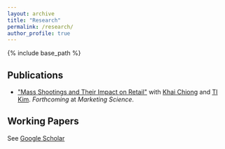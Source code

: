 ```yaml
---
layout: archive
title: "Research"
permalink: /research/
author_profile: true
---
```


{% include base_path %}

## Publications
* [&quot;Mass Shootings and Their Impact on Retail&quot;](https://papers.ssrn.com/sol3/papers.cfm?abstract_id=4735067) with [Khai Chiong](https://www.khaichiong.com) and [TI Kim](https://sites.google.com/view/ti-kim/home). <i>Forthcoming</i> at <i>Marketing Science</i>.

## Working Papers

See [Google Scholar](https://scholar.google.com/citations?user=jEQXVKUAAAAJ&hl=en)